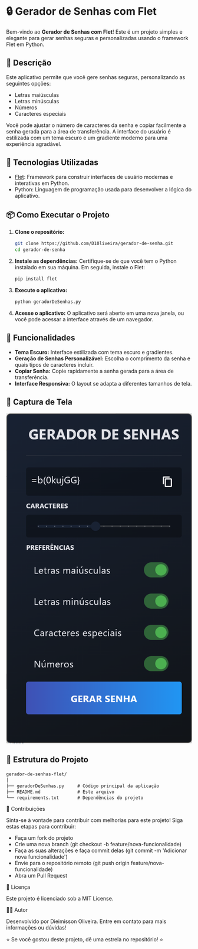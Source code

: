 # 🔒 Gerador de Senhas com Flet

Bem-vindo ao **Gerador de Senhas com Flet**! Este é um projeto simples e elegante para gerar senhas seguras e personalizadas usando o framework Flet em Python.

## 📝 Descrição

Este aplicativo permite que você gere senhas seguras, personalizando as seguintes opções:
- Letras maiúsculas
- Letras minúsculas
- Números
- Caracteres especiais

Você pode ajustar o número de caracteres da senha e copiar facilmente a senha gerada para a área de transferência. A interface do usuário é estilizada com um tema escuro e um gradiente moderno para uma experiência agradável.

## 🚀 Tecnologias Utilizadas

- [Flet](https://flet.dev): Framework para construir interfaces de usuário modernas e interativas em Python.
- Python: Linguagem de programação usada para desenvolver a lógica do aplicativo.

## 📦 Como Executar o Projeto

1. **Clone o repositório:**
    ```bash
    git clone https://github.com/D10liveira/gerador-de-senha.git
    cd gerador-de-senha
    ```

2. **Instale as dependências:**
    Certifique-se de que você tem o Python instalado em sua máquina. Em seguida, instale o Flet:
    ```bash
    pip install flet
    ```

3. **Execute o aplicativo:**
    ```bash
    python geradorDeSenhas.py
    ```

4. **Acesse o aplicativo:**
    O aplicativo será aberto em uma nova janela, ou você pode acessar a interface através de um navegador.

## 🌟 Funcionalidades

- **Tema Escuro:** Interface estilizada com tema escuro e gradientes.
- **Geração de Senhas Personalizável:** Escolha o comprimento da senha e quais tipos de caracteres incluir.
- **Copiar Senha:** Copie rapidamente a senha gerada para a área de transferência.
- **Interface Responsiva:** O layout se adapta a diferentes tamanhos de tela.

## 📸 Captura de Tela

![Captura de Tela](screenshots.png)

## 📂 Estrutura do Projeto

```plaintext
gerador-de-senhas-flet/
│
├── geradorDeSenhas.py     # Código principal da aplicação
├── README.md              # Este arquivo
└── requirements.txt       # Dependências do projeto
```

🔄 Contribuições

Sinta-se à vontade para contribuir com melhorias para este projeto! Siga estas etapas para contribuir:

- Faça um fork do projeto
- Crie uma nova branch (git checkout -b feature/nova-funcionalidade)
- Faça as suas alterações e faça commit delas (git commit -m 'Adicionar nova funcionalidade')
- Envie para o repositório remoto (git push origin feature/nova-funcionalidade)
- Abra um Pull Request

📃 Licença

Este projeto é licenciado sob a MIT License.


🧑‍💻 Autor

Desenvolvido por Dieimisson Oliveira. Entre em contato para mais informações ou dúvidas!


⭐ Se você gostou deste projeto, dê uma estrela no repositório! ⭐
